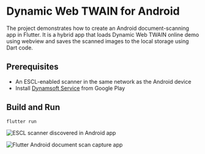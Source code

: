 # Dynamic Web TWAIN for Android

The project demonstrates how to create an Android document-scanning app in Flutter. It is a hybrid app that loads Dynamic Web TWAIN online demo using webview and saves the scanned images to the local storage using Dart code.

## Prerequisites
- An ESCL-enabled scanner in the same network as the Android device
- Install [Dynamsoft Service](https://play.google.com/store/apps/details?id=com.dynamsoft.mobilescan) from Google Play

## Build and Run

```bash
flutter run
```

![ESCL scanner discovered in Android app](https://www.dynamsoft.com/codepool/img/2023/05/android-escl-document-scanner.jpg)


![Flutter Android document scan capture app](https://www.dynamsoft.com/codepool/img/2023/05/flutter-android-document-scan-capture.jpg)
